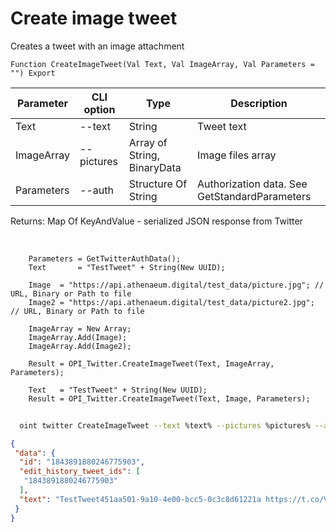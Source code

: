 ﻿---
sidebar_position: 3
---

# Create image tweet
 Creates a tweet with an image attachment



`Function CreateImageTweet(Val Text, Val ImageArray, Val Parameters = "") Export`

  | Parameter | CLI option | Type | Description |
  |-|-|-|-|
  | Text | --text | String | Tweet text |
  | ImageArray | --pictures | Array of String, BinaryData | Image files array |
  | Parameters | --auth | Structure Of String | Authorization data. See GetStandardParameters |

  
  Returns:  Map Of KeyAndValue - serialized JSON response from Twitter

<br/>




```bsl title="Code example"
    Parameters = GetTwitterAuthData();
    Text       = "TestTweet" + String(New UUID);

    Image  = "https://api.athenaeum.digital/test_data/picture.jpg"; // URL, Binary or Path to file
    Image2 = "https://api.athenaeum.digital/test_data/picture2.jpg"; // URL, Binary or Path to file

    ImageArray = New Array;
    ImageArray.Add(Image);
    ImageArray.Add(Image2);

    Result = OPI_Twitter.CreateImageTweet(Text, ImageArray, Parameters);

    Text   = "TestTweet" + String(New UUID);
    Result = OPI_Twitter.CreateImageTweet(Text, Image, Parameters);
```



```sh title="CLI command example"
    
  oint twitter CreateImageTweet --text %text% --pictures %pictures% --auth %auth%

```

```json title="Result"
{
 "data": {
  "id": "1843891880246775903",
  "edit_history_tweet_ids": [
   "1843891880246775903"
  ],
  "text": "TestTweet451aa501-9a10-4e00-bcc5-0c3c8d61221a https://t.co/VWvjWsdQHs"
 }
}
```

